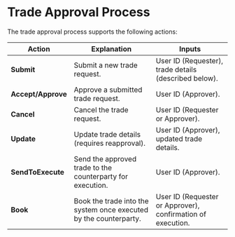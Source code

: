 # Trade Approval Process

The trade approval process supports the following actions:

| Action            | Explanation                                      | Inputs                                                                 |
|-------------------|--------------------------------------------------|------------------------------------------------------------------------|
| **Submit**        | Submit a new trade request.                      | User ID (Requester), trade details (described below).                 |
| **Accept/Approve**| Approve a submitted trade request.               | User ID (Approver).                                                   |
| **Cancel**        | Cancel the trade request.                        | User ID (Requester or Approver).                                      |
| **Update**        | Update trade details (requires reapproval).      | User ID (Approver), updated trade details.                            |
| **SendToExecute** | Send the approved trade to the counterparty for execution. | User ID (Approver).                                          |
| **Book**          | Book the trade into the system once executed by the counterparty. | User ID (Requester or Approver), confirmation of execution. |